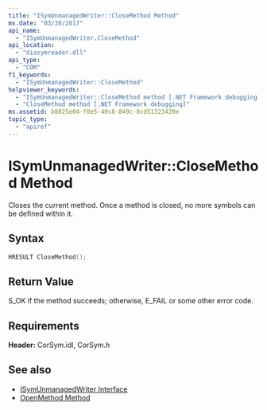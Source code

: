 ```yaml
---
title: "ISymUnmanagedWriter::CloseMethod Method"
ms.date: "03/30/2017"
api_name: 
  - "ISymUnmanagedWriter.CloseMethod"
api_location: 
  - "diasymreader.dll"
api_type: 
  - "COM"
f1_keywords: 
  - "ISymUnmanagedWriter::CloseMethod"
helpviewer_keywords: 
  - "ISymUnmanagedWriter::CloseMethod method [.NET Framework debugging]"
  - "CloseMethod method [.NET Framework debugging]"
ms.assetid: b8025e04-f0e5-40c8-849c-8cd51323420e
topic_type: 
  - "apiref"
---
```

# ISymUnmanagedWriter::CloseMethod Method
Closes the current method. Once a method is closed, no more symbols can be defined within it.  
  
## Syntax  
  
```cpp  
HRESULT CloseMethod();  
```  
  
## Return Value  
 S_OK if the method succeeds; otherwise, E_FAIL or some other error code.  
  
## Requirements  
 **Header:** CorSym.idl, CorSym.h  
  
## See also

- [ISymUnmanagedWriter Interface](../../../../docs/framework/unmanaged-api/diagnostics/isymunmanagedwriter-interface.md)
- [OpenMethod Method](../../../../docs/framework/unmanaged-api/diagnostics/isymunmanagedwriter-openmethod-method.md)
